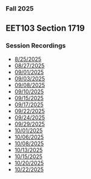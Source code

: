 ### Fall 2025
## EET103 Section 1719
### Session Recordings
- [8/25/2025]() <!-- no class -->
- [08/27/2025]()  <!-- no recording -->
- [09/01/2025]()  <!-- no class -->
- [09/03/2025](https://nmc.zoom.us/rec/share/UeZMsEfzmH31A1dbV5nEfhV3Sk122lA5hKU6OOEuZhT6BFDksQM3_HWevalK0fQQ.XRrTVltoaGeOJOcG)
- [09/08/2025](https://nmc.zoom.us/rec/share/FZHhOpeuQ76OEWxaZJjDiu9O7hxZTjZ8DaanaC-25Xyh-XpnV0CR6umjuTVgqIBS.N782MlBEUWYESDl7)
- [09/10/2025]() <!-- bad recording -->
- [09/15/2025](https://nmc.zoom.us/rec/share/-IoIGDF9aCXyCeXGUBNKbxNNnIpXPxGepMkki7Q29l3cJzA6nQAs2957xZenhcZx.7vDUrT9NneDrS03S)
- [09/17/2025](https://nmc.zoom.us/rec/share/itb49RiI9J_8pM17MY4MR-XLbDR7qFOiuaRmaloqDXL0vOU74P2OA_MheO_R9xhz.Iv30iIn1N6a2cAFG)
- [09/22/2025](https://nmc.zoom.us/rec/share/WrE2xlhEvD0OgFJRv3NxXsCQlfrUFSncHhxzSpTgsGvhjuE0wPUeRP2NMi_XvZLO.q2OQg6TFodWn4vR_)
- [09/24/2025]()
- [09/29/2025](https://nmc.zoom.us/rec/share/8BYAGsZ3m-NEl2UOJTPrhsQJLVt4sAvYu_8A9vHvl3x_06JORhpsSI98a2WuqNJ6.e_vF6n0S8bzM77M1)
- [10/01/2025](https://nmc.zoom.us/rec/share/ycVoUOncw46LJgwiFMGEY-Rek6ac8ueyA2eX8jibk8_IZ1r_hfJ9RjHMDxwGc-5z.4g1yeT4DgNV0gisd)
- [10/06/2025](https://nmc.zoom.us/rec/share/9w-efR_RFrc86ugQS91moJ4laEgdIS68NsEQnRau3zIWEGrqwHf2ZdGxgA3UUsXz.Hb4hxnKTTlKkozR2)
- [10/08/2025](https://nmc.zoom.us/rec/share/qs6s-UxrYD3WqotaKMcy_UhHv7RI0q9yFYYfQhWFQGYnnCqaj4jb-9c-IZ7ydoG5.MFVSUcREk941X72G)
- [10/13/2025](https://nmc.zoom.us/rec/share/_3QKa8Jdy6CIGvQ4gMsuDxSrhPjcuH9P3LzhibuQEKWghWYCs_1ma0FIUab28AIR.-t1XY6dLrdaYjRJa)
- [10/15/2025](https://nmc.zoom.us/rec/share/Ezi-LyQn9isp0FCVRbgQqIrTB15TJtyUvTMe_CN97c6yH73WDys7l_riTUEPI7jN.et5sGXWFcBxEcGqu)
- [10/20/2025]()
- [10/22/2025](https://nmc.zoom.us/rec/share/d4rRP6o-FxJ_o6sU8O7awcgrnvk91Q0TX5pZI9NkqJNGZpHRBu9V-5LQUF5KeEQV.JhTof-sZVcDReLGg)


<!--



- [10/27/2025]()
- [10/29/2025]()
- [11/03/2025]()
- [11/05/2025]()
- [11/10/2025]()
- [11/12/2025]()
- [11/17/2025]()
- [11/19/2025]()
- [11/24/2025]()
- [11/26/2025]()
- [12/01/2025]()
- [12/03/2025]()
- [12/08/2025]()
- [12/10/2025]()
- [12/15/2025]()

-->